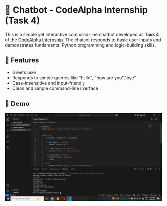 # 🤖 Chatbot - CodeAlpha Internship (Task 4)

This is a simple yet interactive command-line chatbot developed as **Task 4** of the [CodeAlpha Internship](https://codealpha.tech). The chatbot responds to basic user inputs and demonstrates fundamental Python programming and logic-building skills.


## 🚀 Features

- Greets user
- Responds to simple queries like "hello", "how are you","bye"
- Case-insensitive and input-friendly
- Clean and simple command-line interface

## 📸 Demo

![Chatbot Demo](demo.png)


